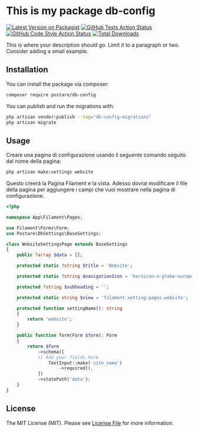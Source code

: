 # This is my package db-config

[![Latest Version on Packagist](https://img.shields.io/packagist/v/postare/db-settings.svg?style=flat-square)](https://packagist.org/packages/postare/db-settings)
[![GitHub Tests Action Status](https://img.shields.io/github/actions/workflow/status/postare/db-settings/run-tests.yml?branch=main&label=tests&style=flat-square)](https://github.com/postare/db-settings/actions?query=workflow%3Arun-tests+branch%3Amain)
[![GitHub Code Style Action Status](https://img.shields.io/github/actions/workflow/status/postare/db-settings/fix-php-code-style-issues.yml?branch=main&label=code%20style&style=flat-square)](https://github.com/postare/db-settings/actions?query=workflow%3A"Fix+PHP+code+style+issues"+branch%3Amain)
[![Total Downloads](https://img.shields.io/packagist/dt/postare/db-settings.svg?style=flat-square)](https://packagist.org/packages/postare/db-settings)

This is where your description should go. Limit it to a paragraph or two. Consider adding a small example.

## Installation

You can install the package via composer:

```bash
composer require postare/db-config
```

You can publish and run the migrations with:

```bash
php artisan vendor:publish --tag="db-config-migrations"
php artisan migrate
```

## Usage

Creare una pagina di configurazione usando il seguente comando seguito dal nome della pagina:

```bash
php artisan make:settings website 
```

Questo creerà la Pagina Filament e la vista.
Adesso dovrai modificare il file della pagina per aggiungere i campi che vuoi mostrare nella pagina di configurazione.

```php
<?php

namespace App\Filament\Pages;

use Filament\Forms\Form;
use Postare\DbSettings\BaseSettings;

class WebsiteSettingsPage extends BaseSettings
{
    public ?array $data = [];

    protected static ?string $title = 'Website';

    protected static ?string $navigationIcon = 'heroicon-o-globe-europe-africa';

    protected ?string $subheading = '';

    protected static string $view = 'filament.setting-pages.website';

    protected function settingName(): string
    {
        return 'website';
    }

    public function form(Form $form): Form
    {
        return $form
            ->schema([
            // Add your fields here
                TextInput::make('site_name')
                    ->required(),
            ])
            ->statePath('data');
    }
}

```

## License

The MIT License (MIT). Please see [License File](LICENSE.md) for more information.
